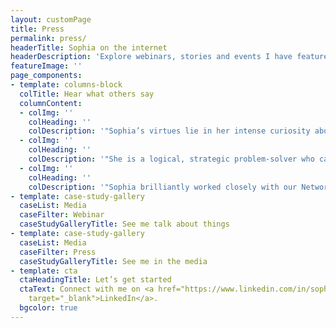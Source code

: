 ```yaml
---
layout: customPage
title: Press
permalink: press/
headerTitle: Sophia on the internet
headerDescription: 'Explore webinars, stories and events I have featured in.'
featureImage: ''
page_components:
- template: columns-block
  colTitle: Hear what others say
  columnContent:
  - colImg: ''
    colHeading: ''
    colDescription: '"Sophia’s virtues lie in her intense curiosity about everything related to her field of work, her determination to constantly push the limits of her abilities and invest in herself, and her clear desire to take initiatives to pursue her interests, going beyond what is required of her."<h5>Christina Christoforou-Livani</h5>'
  - colImg: '' 
    colHeading: ''
    colDescription: '"She is a logical, strategic problem-solver who can systematically break down complex issues and guide her team through them."<h5>Theresa Yung</h5>'
  - colImg: '' 
    colHeading: ''
    colDescription: '"Sophia brilliantly worked closely with our Network Managers to understand the nuances in their marketing challenges."<h5>María Cortés Puch</h5>'
- template: case-study-gallery
  caseList: Media
  caseFilter: Webinar
  caseStudyGalleryTitle: See me talk about things
- template: case-study-gallery
  caseList: Media
  caseFilter: Press
  caseStudyGalleryTitle: See me in the media
- template: cta
  ctaHeadingTitle: Let’s get started
  ctaText: Connect with me on <a href="https://www.linkedin.com/in/sophee/" title=""
    target="_blank">LinkedIn</a>.
  bgcolor: true
---
```



